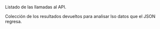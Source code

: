 Listado de las llamadas al API.

Colección de los resultados devueltos para analisar lso datos que el JSON regresa.
